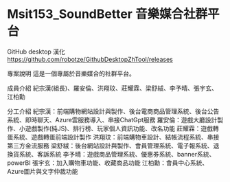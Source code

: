 # Msit153_SoundBetter 音樂媒合社群平台
GitHub desktop 漢化
https://github.com/robotze/GithubDesktopZhTool/releases

專案說明
這是一個專屬於音樂媒合的社群平台。

成員介紹
紀宗漢(組長)、羅安倫、洪翔玟、莊耀霖、梁舒絨、李予晴、張宇玄、江柏勳

分工介紹
紀宗漢：前端購物網站設計與製作、後台電商商品管理系統、後台公告系統、即時聊天、Azure雲服務導入、串接ChatGpt服務
羅安倫：遊戲大廳設計製作、小遊戲製作(純JS)、排行榜、玩家個人資訊功能、改名功能
莊耀霖：遊戲轉蛋系統、遊戲轉蛋前端設計製作
洪翔玟：前端購物車設計、結帳流程系統、串接第三方金流服務
梁舒絨：後台網站設計與製作、會員管理系統、電子報系統、退換貨系統、客訴系統
李予晴：遊戲商品管理系統、優惠券系統、banner系統、powerBI
張宇玄：加入購物車功能、收藏商品功能
江柏勳：會員中心系統、Azure圖片與文字仲裁功能
